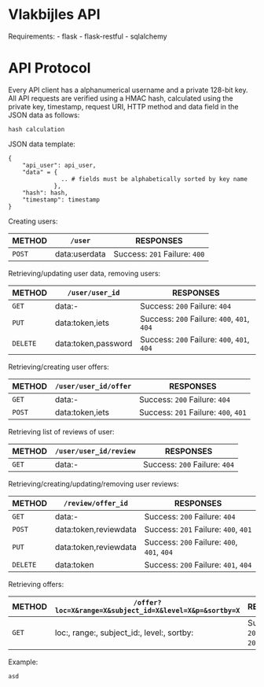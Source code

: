 Vlakbijles API
===================

Requirements:
    - flask
    - flask-restful
    - sqlalchemy

# API Protocol

Every API client has a alphanumerical username and a private 128-bit key. All
API requests are verified using a HMAC hash, calculated using the private key,
timestamp, request URI, HTTP method and data field in the JSON data as follows:

```
hash calculation
```

JSON data template:

```
{
    "api_user": api_user,
    "data" = {
               .. # fields must be alphabetically sorted by key name
             },
    "hash": hash,
    "timestamp": timestamp
}
```

Creating users:

|METHOD   |`/user`|RESPONSES|
|---------|-------|---------|
|`POST`   |data:userdata|Success: `201` Failure: `400`|

Retrieving/updating user data, removing users:

|METHOD   |`/user/user_id`|RESPONSES|
|---------|---------------|---------|
|`GET`    |data:-|Success: `200` Failure: `404`|
|`PUT`    |data:token,iets|Success: `200` Failure: `400`, `401`, `404`|
|`DELETE` |data:token,password|Success: `200` Failure: `400`, `401`, `404`|

Retrieving/creating user offers:

|METHOD   |`/user/user_id/offer`|RESPONSES|
|---------|---------------------|---------|
|`GET`    |data:-|Success: `200` Failure: `404`|
|`POST`   |data:token,iets|Success: `201` Failure: `400`, `401`|

Retrieving list of reviews of user:

|METHOD   |`/user/user_id/review`|RESPONSES|
|---------|----------------------|---------|
|`GET`    |data:-|Success: `200` Failure: `404`|

Retrieving/creating/updating/removing user reviews:

|METHOD   |`/review/offer_id`|RESPONSES|
|---------|------------------|---------|
|`GET`    |data:-|Success: `200` Failure: `404`|
|`POST`   |data:token,reviewdata|Success: `201` Failure: `400`, `401`|
|`PUT`    |data:token,reviewdata|Success: `200` Failure: `400`, `401`, `404`|
|`DELETE` |data:token|Success: `200` Failure: `401`, `404`|

Retrieving offers:

|METHOD   |`/offer?loc=X&range=X&subject_id=X&level=X&p=&sortby=X`|RESPONSES|
|---------|-------------------------------------------------------|---------|
|`GET`    |loc:, range:, subject_id:, level:, sortby:|Success: `200` Failure: `204`, `400`|

Example:
```
asd
```
